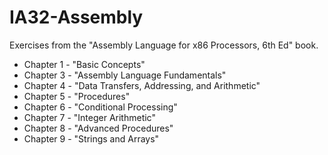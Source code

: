 # IA32-Assembly
<p>Exercises from the "Assembly Language for x86 Processors, 6th Ed" book.</p>
<ul>
<li>Chapter 1 - "Basic Concepts"</li>
<li>Chapter 3 - "Assembly Language Fundamentals"</li>
<li>Chapter 4 - "Data Transfers, Addressing, and Arithmetic"</li>
<li>Chapter 5 - "Procedures"</li>
<li>Chapter 6 - "Conditional Processing"</li>
<li>Chapter 7 - "Integer Arithmetic"</li>
<li>Chapter 8 - "Advanced Procedures"</li>
<li>Chapter 9 - "Strings and Arrays"</li>
</ul>
